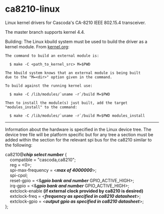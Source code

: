 # ca8210-linux
Linux kernel drivers for Cascoda's CA-8210 IEEE 802.15.4 transceiver.

The master branch supports kernel 4.4.

Building:
The Linux kbuild system must be used to build the driver as a kernel module. From [kernel.org](https://www.kernel.org/doc/Documentation/kbuild/modules.txt):

    The command to build an external module is:

	  $ make -C <path_to_kernel_src> M=$PWD

	The kbuild system knows that an external module is being built
	due to the "M=<dir>" option given in the command.

	To build against the running kernel use:

	  $ make -C /lib/modules/`uname -r`/build M=$PWD

	Then to install the module(s) just built, add the target
	"modules_install" to the command:

	  $ make -C /lib/modules/`uname -r`/build M=$PWD modules_install
	 
---
Information about the hardware is specified in the Linux device tree. The device tree file will be platform specific but for any tree a section must be added within the section for the relevant spi bus for the ca8210 similar to the following:

ca8210@**_chip select number_** {  
&nbsp;&nbsp;&nbsp;&nbsp;compatible = "cascoda,ca8210";  
&nbsp;&nbsp;&nbsp;&nbsp;reg = <0>;  
&nbsp;&nbsp;&nbsp;&nbsp;spi-max-frequency = <**_max of 4000000_**>;  
&nbsp;&nbsp;&nbsp;&nbsp;spi-cpol;  
&nbsp;&nbsp;&nbsp;&nbsp;reset-gpio = <&**_gpio bank and number_** GPIO_ACTIVE_HIGH>;  
&nbsp;&nbsp;&nbsp;&nbsp;irq-gpio = <&**_gpio bank and number_** GPIO_ACTIVE_HIGH>;  
&nbsp;&nbsp;&nbsp;&nbsp;extclock-enable **(if external clock provided by ca8210 is desired)**  
&nbsp;&nbsp;&nbsp;&nbsp;extclock-freq = <**_frequency as specified in ca8210 datasheet_**>;  
&nbsp;&nbsp;&nbsp;&nbsp;extclock-gpio = <**_output gpio as specified in ca8210 datasheet_**>;  
};
